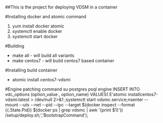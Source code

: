 ##This is the project for deploying VDSM in a container

#Installing docker and atomic command
1. yum install docker atomic
2. systemctl enable docker
3. systemctl start docker

#Building
* make all - will build all variants
* make centos7 - will build centos7 based container

#Installing build container
* atomic install centos7-vdsmi

#Engine patching command
su postgres
psql engine
INSERT INTO vdc_options (option_value , option_name) VALUES( E'atomic installcentos7-vdsmi:latest > /dev/null 2>&1 ;systemctl start vdsmc.service;nsenter  --mount --uts --net --pid --ipc --target $(docker inspect --format {{.State.Pid}} $(docker ps | grep vdsmc | awk \'{print $1}\')) /setup/deploy.sh;','BootstrapCommand');
